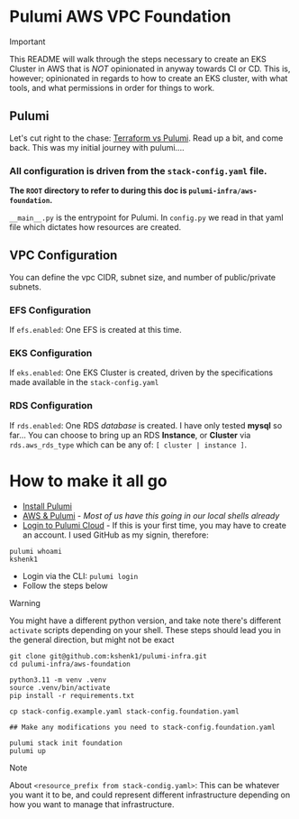 # Pulumi AWS VPC Foundation

> [!IMPORTANT]
> This README will walk through the steps necessary to create an EKS Cluster in AWS that is _NOT_ opinionated in anyway towards CI or CD. This is, however; opinionated in regards to how to create an EKS cluster, with what tools, and what permissions in order for things to work. 

## Pulumi
Let's cut right to the chase: [Terraform vs Pulumi](https://www.pulumi.com/docs/concepts/vs/terraform/). Read up a bit, and come back. This was my initial journey with pulumi....

### All configuration is driven from the `stack-config.yaml` file.
**The `ROOT` directory to refer to during this doc is `pulumi-infra/aws-foundation`.**

`__main__.py` is the entrypoint for Pulumi. In `config.py` we read in that yaml file which dictates how resources are created.

## VPC Configuration
You can define the vpc CIDR, subnet size, and number of public/private subnets. 

### EFS Configuration
If `efs.enabled`: One EFS is created at this time.

### EKS Configuration
If `eks.enabled`: One EKS Cluster is created, driven by the specifications made available in the `stack-config.yaml`

### RDS Configuration
If `rds.enabled`: One RDS _database_ is created. I have only tested **mysql** so far... You can choose to bring up an RDS **Instance**, or **Cluster** via `rds.aws_rds_type` which can be any of: `[ cluster | instance ]`.

# How to make it all go
* [Install Pulumi](https://www.pulumi.com/docs/install/)
* [AWS & Pulumi](https://www.pulumi.com/docs/clouds/aws/get-started/begin/) - _Most of us have this going in our local shells already_
* [Login to Pulumi Cloud](https://app.pulumi.com/signin) - If this is your first time, you may have to create an account. I used GitHub as my signin, therefore:
```
pulumi whoami
kshenk1
```
* Login via the CLI: `pulumi login`
* Follow the steps below 

> [!WARNING]
> You might have a different python version, and take note there's different `activate` scripts depending on your shell.
> These steps should lead you in the general direction, but might not be exact

```
git clone git@github.com:kshenk1/pulumi-infra.git
cd pulumi-infra/aws-foundation

python3.11 -m venv .venv
source .venv/bin/activate
pip install -r requirements.txt

cp stack-config.example.yaml stack-config.foundation.yaml

## Make any modifications you need to stack-config.foundation.yaml

pulumi stack init foundation
pulumi up
```
> [!NOTE]
> About `<resource_prefix from stack-condig.yaml>`: This can be whatever you want it to be, and could represent different infrastructure depending on how you want to manage that infrastructure.

